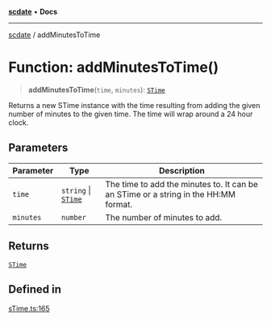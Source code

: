 [**scdate**](../README.md) • **Docs**

---

[scdate](../README.md) / addMinutesToTime

# Function: addMinutesToTime()

> **addMinutesToTime**(`time`, `minutes`): [`STime`](../classes/STime.md)

Returns a new STime instance with the time resulting from adding the given
number of minutes to the given time. The time will wrap around a 24 hour
clock.

## Parameters

| Parameter | Type                                       | Description                                                                         |
| --------- | ------------------------------------------ | ----------------------------------------------------------------------------------- |
| `time`    | `string` \| [`STime`](../classes/STime.md) | The time to add the minutes to. It can be an STime or a string in the HH:MM format. |
| `minutes` | `number`                                   | The number of minutes to add.                                                       |

## Returns

[`STime`](../classes/STime.md)

## Defined in

[sTime.ts:165](https://github.com/ericvera/scdate/blob/main/src/sTime.ts#L165)
